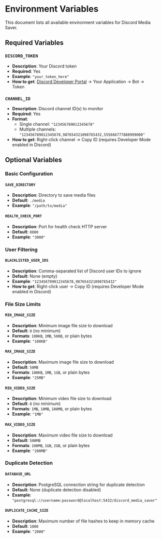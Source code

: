 # Environment Variables

This document lists all available environment variables for Discord Media Saver.

## Required Variables

### `DISCORD_TOKEN`
- **Description**: Your Discord token
- **Required**: Yes
- **Example**: `"your_token_here"`
- **How to get**: [Discord Developer Portal](https://discord.com/developers/applications) → Your Application → Bot → Token

### `CHANNEL_ID`
- **Description**: Discord channel ID(s) to monitor
- **Required**: Yes
- **Format**: 
  - Single channel: `"123456789012345678"`
  - Multiple channels: `"123456789012345678,987654321098765432,555666777888999000"`
- **How to get**: Right-click channel → Copy ID (requires Developer Mode enabled in Discord)

## Optional Variables

### Basic Configuration

#### `SAVE_DIRECTORY`
- **Description**: Directory to save media files
- **Default**: `./media`
- **Example**: `"/path/to/media"`

#### `HEALTH_CHECK_PORT`
- **Description**: Port for health check HTTP server
- **Default**: `8080`
- **Example**: `"3000"`

### User Filtering

#### `BLACKLISTED_USER_IDS`
- **Description**: Comma-separated list of Discord user IDs to ignore
- **Default**: None (empty)
- **Example**: `"123456789012345678,987654321098765432"`
- **How to get**: Right-click user → Copy ID (requires Developer Mode enabled in Discord)

### File Size Limits

#### `MIN_IMAGE_SIZE`
- **Description**: Minimum image file size to download
- **Default**: `0` (no minimum)
- **Formats**: `100KB`, `1MB`, `500B`, or plain bytes
- **Example**: `"100KB"`

#### `MAX_IMAGE_SIZE`
- **Description**: Maximum image file size to download
- **Default**: `50MB`
- **Formats**: `100KB`, `1MB`, `1GB`, or plain bytes
- **Example**: `"25MB"`

#### `MIN_VIDEO_SIZE`
- **Description**: Minimum video file size to download
- **Default**: `0` (no minimum)
- **Formats**: `1MB`, `10MB`, `100MB`, or plain bytes
- **Example**: `"1MB"`

#### `MAX_VIDEO_SIZE`
- **Description**: Maximum video file size to download
- **Default**: `500MB`
- **Formats**: `100MB`, `1GB`, `2GB`, or plain bytes
- **Example**: `"200MB"`

### Duplicate Detection

#### `DATABASE_URL`
- **Description**: PostgreSQL connection string for duplicate detection
- **Default**: None (duplicate detection disabled)
- **Example**: `"postgresql://username:password@localhost:5432/discord_media_saver"`

#### `DUPLICATE_CACHE_SIZE`
- **Description**: Maximum number of file hashes to keep in memory cache
- **Default**: `1000`
- **Example**: `"2000"`
